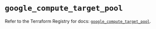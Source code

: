 # `google_compute_target_pool`

Refer to the Terraform Registry for docs: [`google_compute_target_pool`](https://registry.terraform.io/providers/hashicorp/google/6.38.0/docs/resources/compute_target_pool).
